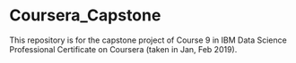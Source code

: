 # Coursera_Capstone
This repository is for the capstone project of Course 9 in IBM Data Science Professional Certificate on Coursera (taken in Jan, Feb 2019).
